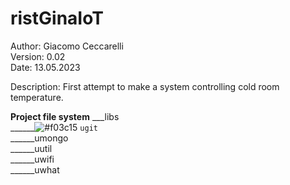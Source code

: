 # ristGinaIoT

Author:  Giacomo Ceccarelli<br>
Version: 0.02<br>
Date: 13.05.2023

Description: First attempt to make a system controlling cold room temperature.

**Project file system**
___libs<br>
______![#f03c15](https://placehold.co/15x15/f03c15/f03c15.png) `ugit`<br>
______umongo<br>
______uutil<br>
______uwifi<br>
______uwhat
